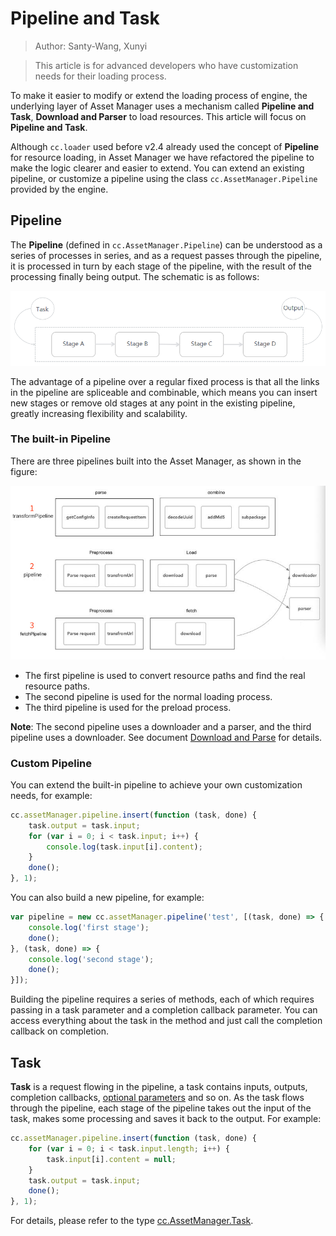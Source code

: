 # Pipeline and Task

> Author: Santy-Wang, Xunyi

> This article is for advanced developers who have customization needs for their loading process.

To make it easier to modify or extend the loading process of engine, the underlying layer of Asset Manager uses a mechanism called **Pipeline and Task**, **Download and Parser** to load resources. This article will focus on **Pipeline and Task**.

Although `cc.loader` used before v2.4 already used the concept of **Pipeline** for resource loading, in Asset Manager we have refactored the pipeline to make the logic clearer and easier to extend. You can extend an existing pipeline, or customize a pipeline using the class `cc.AssetManager.Pipeline` provided by the engine.

## Pipeline

The **Pipeline** (defined in `cc.AssetManager.Pipeline`) can be understood as a series of processes in series, and as a request passes through the pipeline, it is processed in turn by each stage of the pipeline, with the result of the processing finally being output. The schematic is as follows:

![pipeline](pipeline-task/pipeline.png)

The advantage of a pipeline over a regular fixed process is that all the links in the pipeline are spliceable and combinable, which means you can insert new stages or remove old stages at any point in the existing pipeline, greatly increasing flexibility and scalability. 

### The built-in Pipeline

There are three pipelines built into the Asset Manager, as shown in the figure:

![builtin-pipeline](pipeline-task/builtin-pipeline.jpg)

- The first pipeline is used to convert resource paths and find the real resource paths.
- The second pipeline is used for the normal loading process.
- The third pipeline is used for the preload process.

**Note**: The second pipeline uses a downloader and a parser, and the third pipeline uses a downloader. See document [Download and Parse](downloader-parser.md) for details.

### Custom Pipeline

You can extend the built-in pipeline to achieve your own customization needs, for example:

```js
cc.assetManager.pipeline.insert(function (task, done) {
    task.output = task.input; 
    for (var i = 0; i < task.input; i++) {
        console.log(task.input[i].content);
    }
    done();
}, 1);
```

You can also build a new pipeline, for example:

```js
var pipeline = new cc.assetManager.pipeline('test', [(task, done) => {
    console.log('first stage');
    done();
}, (task, done) => {
    console.log('second stage');
    done();
}]);
```

Building the pipeline requires a series of methods, each of which requires passing in a task parameter and a completion callback parameter. You can access everything about the task in the method and just call the completion callback on completion.

## Task

**Task** is a request flowing in the pipeline, a task contains inputs, outputs, completion callbacks, [optional parameters](options.md) and so on. As the task flows through the pipeline, each stage of the pipeline takes out the input of the task, makes some processing and saves it back to the output. For example:

```js
cc.assetManager.pipeline.insert(function (task, done) {
    for (var i = 0; i < task.input.length; i++) {
        task.input[i].content = null;
    }
    task.output = task.input;
    done();
}, 1);
```

For details, please refer to the type [cc.AssetManager.Task](../../../api/en/classes/Task.html).
